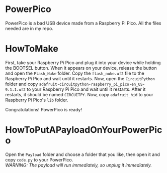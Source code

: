 # PowerPico
PowerPico is a bad USB device made from a Raspberry Pi Pico.
All the files needed are in my repo.

# HowToMake
First, take your Raspberry Pi Pico and plug it into your device while holding the BOOTSEL button.
When it appears on your device, release the button and open the `Flash_Nuke` folder. Copy the `flash_nuke.uf2` file to the Raspberry Pi Pico and wait until it restarts.
Now, open the `CircuitPython` folder and copy `adafruit-circuitpython-raspberry_pi_pico-en_US-9.1.1.uf2` to your Raspberry Pi Pico and wait until it restarts.
After it restarts, it should be named `CIRCUITPY`. Now, copy `adafruit_hid` to your Raspberry Pi Pico's `lib` folder.

Congratulations! PowerPico is ready!

# HowToPutAPayloadOnYourPowerPico
Open the `Payload` folder and choose a folder that you like, then open it and copy `code.py` to your PowerPico.  
*WARNING: The payload will run immediately, so unplug it immediately.*
